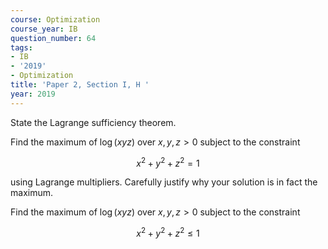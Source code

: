 ```yaml
---
course: Optimization
course_year: IB
question_number: 64
tags:
- IB
- '2019'
- Optimization
title: 'Paper 2, Section I, H '
year: 2019
---
```




State the Lagrange sufficiency theorem.

Find the maximum of $\log (x y z)$ over $x, y, z>0$ subject to the constraint

$$x^{2}+y^{2}+z^{2}=1$$

using Lagrange multipliers. Carefully justify why your solution is in fact the maximum.

Find the maximum of $\log (x y z)$ over $x, y, z>0$ subject to the constraint

$$x^{2}+y^{2}+z^{2} \leqslant 1$$